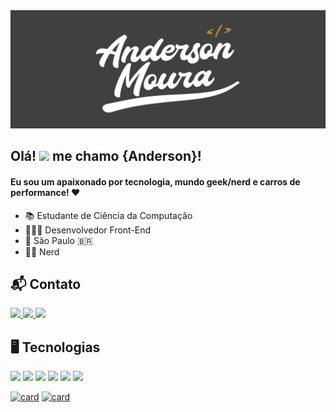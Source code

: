 <img src="https://github.com/andersonmwp/andersonmwp/blob/main/capa1.png"  />


## Olá! <img src="https://media.giphy.com/media/ggRRQe8moeCp0hNb6z/giphy.gif" width="29px"> me chamo <strong>{Anderson}!</strong>

#### Eu sou um apaixonado por tecnologia, mundo geek/nerd e carros de performance! ❤️

- 📚 Estudante de Ciência da Computação
- 👨🏻‍💻 Desenvolvedor Front-End
- 📍 São Paulo :brazil:
- 🖖🏻 Nerd

## 📬 Contato

 <a href="https://www.linkedin.com/in/andersonmwp/">
  <img src="https://img.shields.io/badge/LinkedIn-3F4141?style=for-the-badge&logo=linkedin&logoColor=white&link=https://www.linkedin.com/in/andersonmwp/">
 </a>
  
<a href="mailto:andersonmwp@gmail.com">
 <img src="https://img.shields.io/badge/Gmail-3F4141?style=for-the-badge&logo=gmail&logoColor=white&link=mailto:andersonmwp@gmail.com">
</a>

<a href="https://www.instagram.com/andersonmwp/">
 <img src="https://img.shields.io/badge/Instagram-3F4141?style=for-the-badge&logo=instagram&logoColor=white&link=https://www.instagram.com/andersonmwp/">
</a>

## 🖥️ Tecnologias

<p>
 <img src="https://img.shields.io/badge/HTML-3F4141?style=for-the-badge&logo=html5&logoColor=white" />
 <img src="https://img.shields.io/badge/CSS-3F4141?&style=for-the-badge&logo=css3&logoColor=white" />
 <img src="https://img.shields.io/badge/JavaScript-3F4141?style=for-the-badge&logo=javascript&logoColor=white" />
 <img src="https://img.shields.io/badge/Bootstrap-3F4141?style=for-the-badge&logo=bootstrap&logoColor=white" />
 <img src="https://img.shields.io/badge/Git-3F4141?style=for-the-badge&logo=git&logoColor=white" />
 <img src="https://img.shields.io/badge/Github-3F4141?style=for-the-badge&logo=github&logoColor=white" />
</p>

[![card](https://github-readme-stats.vercel.app/api?username=andersonmwp&theme=dark)](https://github.com/andersonmwp/)
[![card](https://github-readme-stats.vercel.app/api/top-langs/?username=andersonmwp&layout=compact&langs_count=7&theme=dark)](https://github.com/andersonmwp/)
